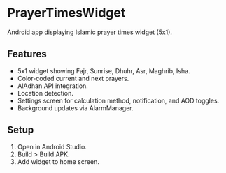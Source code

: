 # PrayerTimesWidget

Android app displaying Islamic prayer times widget (5x1).

## Features
- 5x1 widget showing Fajr, Sunrise, Dhuhr, Asr, Maghrib, Isha.
- Color-coded current and next prayers.
- AlAdhan API integration.
- Location detection.
- Settings screen for calculation method, notification, and AOD toggles.
- Background updates via AlarmManager.

## Setup
1. Open in Android Studio.
2. Build > Build APK.
3. Add widget to home screen.
